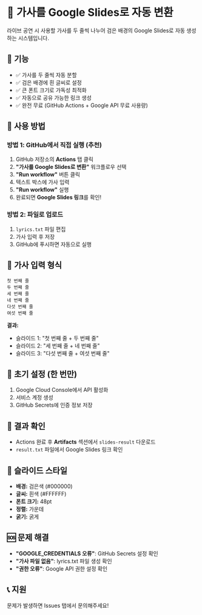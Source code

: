# 🎵 가사를 Google Slides로 자동 변환

라이브 공연 시 사용할 가사를 두 줄씩 나누어 검은 배경의 Google Slides로 자동 생성하는 시스템입니다.

## 🎯 기능
- ✅ 가사를 두 줄씩 자동 분할
- ✅ 검은 배경에 흰 글씨로 설정
- ✅ 큰 폰트 크기로 가독성 최적화
- ✅ 자동으로 공유 가능한 링크 생성
- ✅ 완전 무료 (GitHub Actions + Google API 무료 사용량)

## 🚀 사용 방법

### 방법 1: GitHub에서 직접 실행 (추천)
1. GitHub 저장소의 **Actions** 탭 클릭
2. **"가사를 Google Slides로 변환"** 워크플로우 선택
3. **"Run workflow"** 버튼 클릭
4. 텍스트 박스에 가사 입력
5. **"Run workflow"** 실행
6. 완료되면 **Google Slides 링크**를 확인!

### 방법 2: 파일로 업로드
1. `lyrics.txt` 파일 편집
2. 가사 입력 후 저장
3. GitHub에 푸시하면 자동으로 실행

## 📝 가사 입력 형식
```
첫 번째 줄
두 번째 줄
세 번째 줄  
네 번째 줄
다섯 번째 줄
여섯 번째 줄
```

**결과:**
- 슬라이드 1: "첫 번째 줄 + 두 번째 줄"
- 슬라이드 2: "세 번째 줄 + 네 번째 줄"  
- 슬라이드 3: "다섯 번째 줄 + 여섯 번째 줄"

## 🔧 초기 설정 (한 번만)
1. Google Cloud Console에서 API 활성화
2. 서비스 계정 생성
3. GitHub Secrets에 인증 정보 저장

## 📱 결과 확인
- Actions 완료 후 **Artifacts** 섹션에서 `slides-result` 다운로드
- `result.txt` 파일에서 Google Slides 링크 확인

## 🎨 슬라이드 스타일
- **배경:** 검은색 (#000000)
- **글씨:** 흰색 (#FFFFFF)
- **폰트 크기:** 48pt
- **정렬:** 가운데
- **굵기:** 굵게

## 🆘 문제 해결
- **"GOOGLE_CREDENTIALS 오류"**: GitHub Secrets 설정 확인
- **"가사 파일 없음"**: lyrics.txt 파일 생성 확인
- **"권한 오류"**: Google API 권한 설정 확인

## 📞 지원
문제가 발생하면 Issues 탭에서 문의해주세요!
